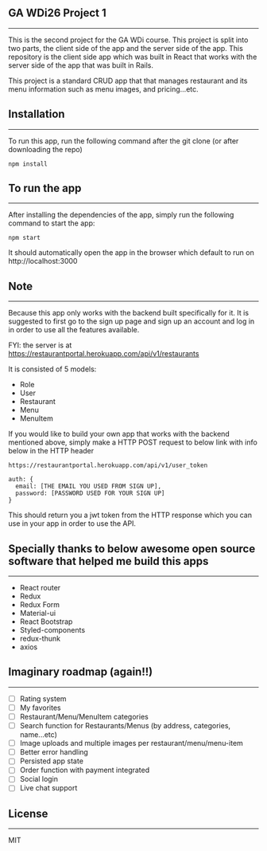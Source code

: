 ## GA WDi26 Project 1
---
This is the second project for the GA WDi course. This project is split into two parts, the client side of the app and the server side of the app. This repository is the client side app which was built in React that works with the server side of the app that was built in Rails.

This project is a standard CRUD app that that manages restaurant and its menu information such as menu images, and pricing...etc.

## Installation
---
To run this app, run the following command after the git clone (or after downloading the repo)

```
npm install
```

## To run the app
---
After installing the dependencies of the app, simply run the following command to start the app:

```
npm start
```
It should automatically open the app in the browser which default to run on http://localhost:3000


## Note
---
Because this app only works with the backend built specifically for it. It is suggested to first go to the sign up page and sign up an account and log in in order to use all the features available.

FYI: the server is at https://restaurantportal.herokuapp.com/api/v1/restaurants

It is consisted of 5 models:
- Role
- User
- Restaurant
- Menu
- MenuItem

If you would like to build your own app that works with the backend mentioned above, simply make a HTTP POST request to below link with info below in the HTTP header

`https://restaurantportal.herokuapp.com/api/v1/user_token`

```
auth: {
  email: [THE EMAIL YOU USED FROM SIGN UP],
  password: [PASSWORD USED FOR YOUR SIGN UP]
}
```

This should return you a jwt token from the HTTP response which you can use in your app in order to use the API.

## Specially thanks to below awesome open source software that helped me build this apps
---
- React router
- Redux
- Redux Form
- Material-ui
- React Bootstrap
- Styled-components
- redux-thunk
- axios

## Imaginary roadmap (again!!)
---
- [ ] Rating system
- [ ] My favorites
- [ ] Restaurant/Menu/MenuItem categories
- [ ] Search function for Restaurants/Menus (by address, categories, name...etc)
- [ ] Image uploads and multiple images per restaurant/menu/menu-item
- [ ] Better error handling
- [ ] Persisted app state
- [ ] Order function with payment integrated
- [ ] Social login
- [ ] Live chat support

## License
---
MIT

